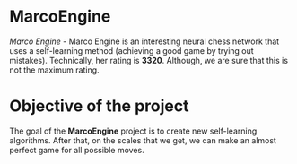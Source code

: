 # MarcoEngine

*Marco Engine* - Marco Engine is an interesting neural chess network that uses a self-learning method (achieving a good game by trying out mistakes). Technically, her rating is **3320**. Although, we are sure that this is not the maximum rating.

# Objective of the project

The goal of the **MarcoEngine** project is to create new self-learning algorithms. After that, on the scales that we get, we can make an almost perfect game for all possible moves.

